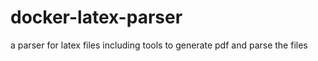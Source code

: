 # docker-latex-parser
 a parser for latex files including tools to generate pdf and parse the files
